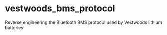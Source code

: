 # vestwoods_bms_protocol
Reverse engineering the Bluetooth BMS protocol used by Vestwoods lithium batteries
